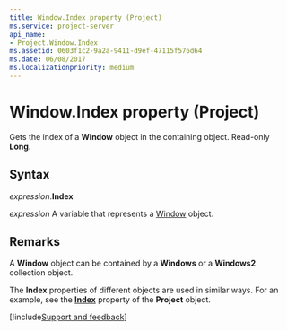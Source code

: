 ```yaml
---
title: Window.Index property (Project)
ms.service: project-server
api_name:
- Project.Window.Index
ms.assetid: 0603f1c2-9a2a-9411-d9ef-47115f576d64
ms.date: 06/08/2017
ms.localizationpriority: medium
---
```



# Window.Index property (Project)

Gets the index of a **Window** object in the containing object. Read-only **Long**.


## Syntax

_expression_.**Index**

_expression_ A variable that represents a [Window](./Project.Window.md) object.


## Remarks

A **Window** object can be contained by a **Windows** or a **Windows2** collection object.

The **Index** properties of different objects are used in similar ways. For an example, see the **[Index](Project.Project.Index.md)** property of the **Project** object.

[!include[Support and feedback](~/includes/feedback-boilerplate.md)]